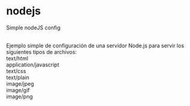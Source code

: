 nodejs
======

Simple nodeJS config

<br>
Ejemplo simple de configuración de una servidor Node.js para servir los siguientes tipos de archivos:<br>
text/html<br>			
		application/javascript<br> 
		text/css<br>
		text/plain<br>
		image/jpeg<br>
		image/gif<br>
		image/png
